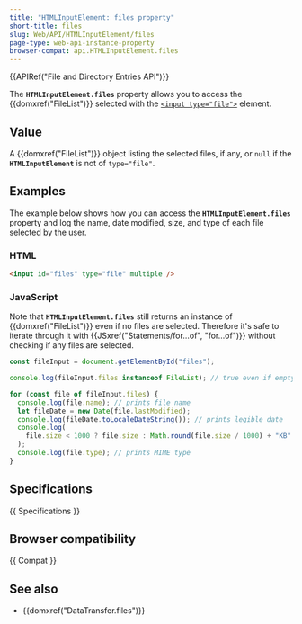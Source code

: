 ```yaml
---
title: "HTMLInputElement: files property"
short-title: files
slug: Web/API/HTMLInputElement/files
page-type: web-api-instance-property
browser-compat: api.HTMLInputElement.files
---
```


{{APIRef("File and Directory Entries API")}}

The **`HTMLInputElement.files`** property allows you to access the {{domxref("FileList")}} selected with the [`<input type="file">`](/en-US/docs/Web/HTML/Element/input/file) element.

## Value

A {{domxref("FileList")}} object listing the selected files, if any, or `null` if the **`HTMLInputElement`** is not of `type="file"`.

## Examples

The example below shows how you can access the **`HTMLInputElement.files`** property and log the name, date modified, size, and type of each file selected by the user.

### HTML

```html
<input id="files" type="file" multiple />
```

### JavaScript

Note that **`HTMLInputElement.files`** still returns an instance of {{domxref("FileList")}} even if no files are
selected.
Therefore it's safe to iterate through it with {{JSxref("Statements/for...of", "for...of")}} without checking if any files are selected.

```js
const fileInput = document.getElementById("files");

console.log(fileInput.files instanceof FileList); // true even if empty

for (const file of fileInput.files) {
  console.log(file.name); // prints file name
  let fileDate = new Date(file.lastModified);
  console.log(fileDate.toLocaleDateString()); // prints legible date
  console.log(
    file.size < 1000 ? file.size : Math.round(file.size / 1000) + "KB"
  );
  console.log(file.type); // prints MIME type
}
```

## Specifications

{{ Specifications }}

## Browser compatibility

{{ Compat }}

## See also

- {{domxref("DataTransfer.files")}}
